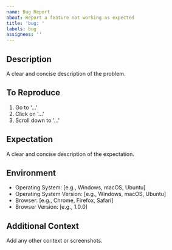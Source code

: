 ```yaml
---
name: Bug Report
about: Report a feature not working as expected
title: 'bug: '
labels: bug
assignees: ''
---
```


## Description

A clear and concise description of the problem.

## To Reproduce

1. Go to '...'
2. Click on '...'
3. Scroll down to '...'

## Expectation

A clear and concise description of the expectation.

## Environment

- Operating System: [e.g., Windows, macOS, Ubuntu]
- Operating System Version: [e.g., Windows, macOS, Ubuntu]
- Browser: [e.g., Chrome, Firefox, Safari]
- Browser Version: [e.g., 1.0.0]

## Additional Context

Add any other context or screenshots.

